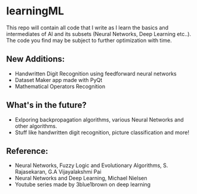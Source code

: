 # learningML

This repo will contain all code that I write as I learn the basics and intermediates of AI and its subsets (Neural Networks, Deep Learning etc..). 
The code you find may be subject to further optimization with time.


## New Additions:

* Handwritten Digit Recognition using feedforward neural networks
* Dataset Maker app made with PyQt
* Mathematical Operators Recognition


## What's in the future?

* Exlporing backpropagation algorithms, various Neural Networks and other algorithms.
* Stuff like handwritten digit recognition, picture classification and more!


## Reference:

* Neural Networks, Fuzzy Logic and Evolutionary Algorithms, S. Rajasekaran, G.A Vijayalakshmi Pai
* Neural Networks and Deep Learning, Michael Nielsen
* Youtube series made by 3blue1brown on deep learning
